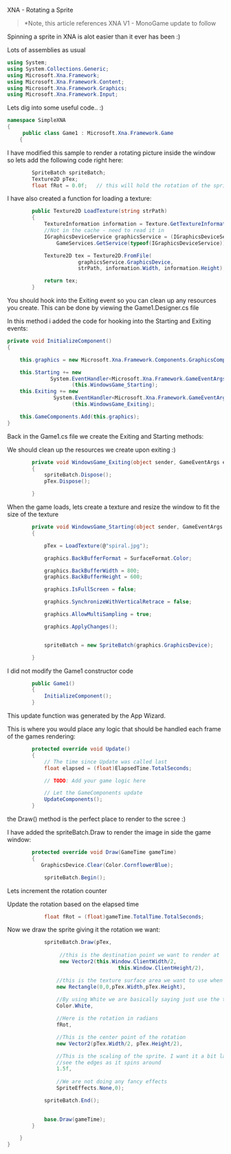 XNA - Rotating a Sprite

> *Note, this article references XNA V1 - MonoGame update to follow

Spinning a sprite in XNA is alot easier than it ever has been :)


Lots of assemblies as usual

```csharp
using System;
using System.Collections.Generic;
using Microsoft.Xna.Framework;
using Microsoft.Xna.Framework.Content;
using Microsoft.Xna.Framework.Graphics;
using Microsoft.Xna.Framework.Input;
```

Lets dig into some useful code.. :)

```csharp
namespace SimpleXNA
{
     public class Game1 : Microsoft.Xna.Framework.Game
    {
```

I have modified this sample to render a rotating picture inside the 
window so lets add the following code right here:

```csharp
        SpriteBatch spriteBatch;
        Texture2D pTex;
        float fRot = 0.0f;   // this will hold the rotation of the sprite
```


I have also created a function for loading a texture:

```csharp
        public Texture2D LoadTexture(string strPath)
        {
            TextureInformation information = Texture.GetTextureInformation(strPath);
            //Not in the cache - need to read it in
            IGraphicsDeviceService graphicsService = (IGraphicsDeviceService)
                GameServices.GetService(typeof(IGraphicsDeviceService));

            Texture2D tex = Texture2D.FromFile(
                       graphicsService.GraphicsDevice, 
                       strPath, information.Width, information.Height);

            return tex;
        }
```


You should hook into the Exiting event so you can clean up any resources you create. 
This can be done by viewing the Game1.Designer.cs file

In this method i added the code for hooking into the Starting and Exiting events:

```csharp
private void InitializeComponent()
{

    this.graphics = new Microsoft.Xna.Framework.Components.GraphicsComponent();

    this.Starting += new 
              System.EventHandler<Microsoft.Xna.Framework.GameEventArgs>
                     (this.WindowsGame_Starting);
    this.Exiting += new 
               System.EventHandler<Microsoft.Xna.Framework.GameEventArgs>
                     (this.WindowsGame_Exiting);

    this.GameComponents.Add(this.graphics);
}
```


Back in the Game1.cs file we create the Exiting and Starting methods:

We should clean up the resources we create upon exiting :)

```csharp
        private void WindowsGame_Exiting(object sender, GameEventArgs e)
        {
            spriteBatch.Dispose();
            pTex.Dispose();

        }
```


When the game loads, lets create a texture and resize the window to fit the size of the texture

```csharp
        private void WindowsGame_Starting(object sender, GameEventArgs e)
        {

            pTex = LoadTexture(@"spiral.jpg");

            graphics.BackBufferFormat = SurfaceFormat.Color;

            graphics.BackBufferWidth = 800;
            graphics.BackBufferHeight = 600;

            graphics.IsFullScreen = false;

            graphics.SynchronizeWithVerticalRetrace = false;

            graphics.AllowMultiSampling = true;

            graphics.ApplyChanges();


            spriteBatch = new SpriteBatch(graphics.GraphicsDevice);

        }
```



I did not modify the Game1 constructor code

```csharp
        public Game1()
        {
            InitializeComponent();
        }
```

This update function was generated by the App Wizard. 

This is where you would place any logic that should be handled each frame of the games rendering:

```csharp
        protected override void Update()
        {
            // The time since Update was called last
            float elapsed = (float)ElapsedTime.TotalSeconds;

            // TODO: Add your game logic here

            // Let the GameComponents update
            UpdateComponents();
        }
```


the Draw() method is the perfect place to render to the scree :)

I have added the spriteBatch.Draw to render the image in side the game window:

```csharp
        protected override void Draw(GameTime gameTime)
        {
           GraphicsDevice.Clear(Color.CornflowerBlue);

            spriteBatch.Begin();
```


Lets increment the rotation counter

Update the rotation based on the elapsed time

```csharp
            float fRot = (float)gameTime.TotalTime.TotalSeconds;
```



Now we draw the sprite giving it the rotation we want:
```csharp
            spriteBatch.Draw(pTex, 
                 
                 //this is the destination point we want to render at
                 new Vector2(this.Window.ClientWidth/2,   
                                    this.Window.ClientHeight/2),

                //this is the texture surface area we want to use when rendering
                new Rectangle(0,0,pTex.Width,pTex.Height),
                
                //By using White we are basically saying just use the texture color
                Color.White, 

                //Here is the rotation in radians
                fRot, 

                //This is the center point of the rotation
                new Vector2(pTex.Width/2, pTex.Height/2),

                //This is the scaling of the sprite. I want it a bit larger so you dont
                //see the edges as it spins around
                1.5f,
                 
                //We are not doing any fancy effects
                SpriteEffects.None,0);

            spriteBatch.End();
            

            base.Draw(gameTime);
        }

    }
}
```


